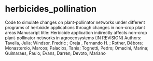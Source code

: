 # herbicides_pollination
Code to simulate changes on plant-pollinator networks under different programs of herbicide applications through changes in non-crop plant areas
Manuscript title: Herbicide application indirectly affects non-crop plant-pollinator networks in agroecosystems (IN REVISION)
Authors: Tavella, Julia; Windsor, Fredric ; Oreja , Fernando H. ; Rother, Débora; Monasterolo, Marcos; Palacios, Tania; Tognetti, Pedro; Omacini, Marina; Guimaraes, Paulo; Evans, Darren; Devoto, Mariano
